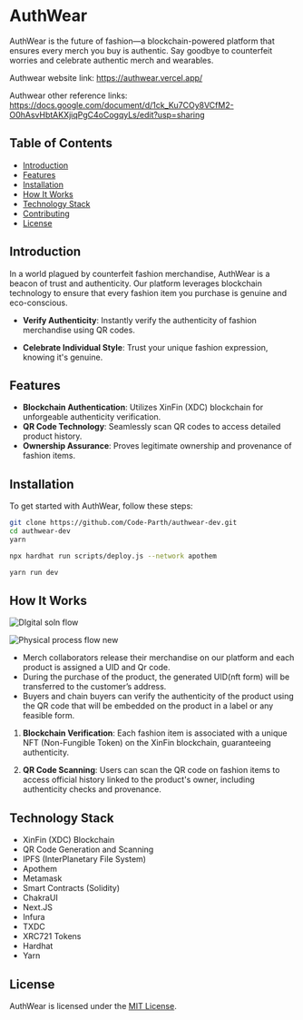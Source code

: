 # AuthWear

AuthWear is the future of fashion—a blockchain-powered platform that ensures every merch you buy is authentic. Say goodbye to counterfeit worries and celebrate authentic merch and wearables. 

Authwear website link: https://authwear.vercel.app/

Authwear other reference links: https://docs.google.com/document/d/1ck_Ku7COy8VCfM2-O0hAsvHbtAKXjiqPgC4oCogqyLs/edit?usp=sharing

## Table of Contents
- [Introduction](#introduction)
- [Features](#features)
- [Installation](Installation)
- [How It Works](#how-it-works)
- [Technology Stack](#technology-stack)
- [Contributing](#contributing)
- [License](#license)

## Introduction

In a world plagued by counterfeit fashion merchandise, AuthWear is a beacon of trust and authenticity. Our platform leverages blockchain technology to ensure that every fashion item you purchase is genuine and eco-conscious.

- **Verify Authenticity**: Instantly verify the authenticity of fashion merchandise using QR codes.

- **Celebrate Individual Style**: Trust your unique fashion expression, knowing it's genuine.

## Features

- **Blockchain Authentication**: Utilizes XinFin (XDC) blockchain for unforgeable authenticity verification.
- **QR Code Technology**: Seamlessly scan QR codes to access detailed product history.
- **Ownership Assurance**: Proves legitimate ownership and provenance of fashion items.

## Installation

To get started with AuthWear, follow these steps:

```bash
git clone https://github.com/Code-Parth/authwear-dev.git
cd authwear-dev
yarn
```

```bash
npx hardhat run scripts/deploy.js --network apothem
```

```bash
yarn run dev
```


## How It Works

![DIgital soln flow](https://github.com/Code-Parth/authwear-dev/assets/84669955/3692672a-dd4c-4845-bff8-982b78fc7c8a)

![Physical process flow new](https://github.com/Code-Parth/authwear-dev/assets/84669955/fc2054f1-69dc-42ea-b59c-10481a8d06c1)

- Merch collaborators release their merchandise on our platform and each product is assigned a UID and Qr code.
- During the purchase of the product, the generated UID(nft form) will be transferred to the customer’s address.
- Buyers and chain buyers can verify the authenticity of the product using the QR code that will be embedded on the product in a label or any feasible form.



1. **Blockchain Verification**: Each fashion item is associated with a unique NFT (Non-Fungible Token) on the XinFin blockchain, guaranteeing authenticity.

2. **QR Code Scanning**: Users can scan the QR code on fashion items to access official history linked to the product's owner, including authenticity checks and provenance.



## Technology Stack

- XinFin (XDC) Blockchain
- QR Code Generation and Scanning
- IPFS (InterPlanetary File System)
- Apothem
- Metamask
- Smart Contracts (Solidity)
- ChakraUI
- Next.JS
- Infura
- TXDC
- XRC721 Tokens
- Hardhat
- Yarn


## License

AuthWear is licensed under the [MIT License](LICENSE).
